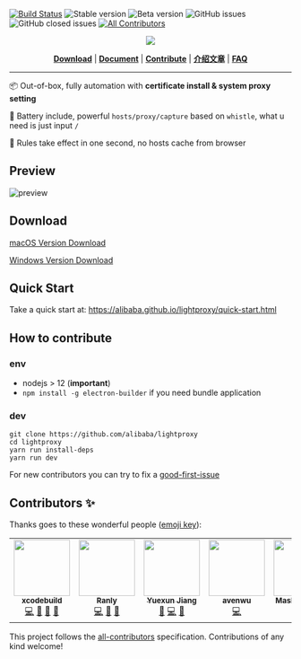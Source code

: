 [![Build Status](https://travis-ci.org/alibaba/lightproxy.svg?branch=develop)](https://travis-ci.org/alibaba/lightproxy)
![Stable version](https://img.shields.io/badge/dynamic/json?url=https://gw.alipayobjects.com/os/LightProxy/release.json&label=Stable%20Version&query=$.version)
![Beta version](https://img.shields.io/badge/dynamic/json?url=https://gw.alipayobjects.com/os/LightProxy/beta-release.json&label=Beta%20Version&query=$.version)
![GitHub issues](https://img.shields.io/github/issues/alibaba/lightproxy)
![GitHub closed issues](https://img.shields.io/github/issues-closed-raw/alibaba/lightproxy)<!-- ALL-CONTRIBUTORS-BADGE:START - Do not remove or modify this section -->
[![All Contributors](https://img.shields.io/badge/all_contributors-6-orange.svg?style=flat-square)](#contributors-)
<!-- ALL-CONTRIBUTORS-BADGE:END -->

<p align="center">
  <a href="https://img.shields.io/badge/chatting-DingTalk-blue)](https://alibaba.github.io/lightproxy/quick-start.html"><img src="https://img.alicdn.com/tfs/TB1yw0ysuL2gK0jSZPhXXahvXXa-400-150.png"/></a>
</p>

<p align="center">
<b><a href="https://alibaba.github.io/lightproxy/quick-start.html">Download</a></b>
|
<b><a href="https://alibaba.github.io/lightproxy/quick-start.html">Document</a></b>
|
<b><a href="CONTRIBUTING.org">Contribute</a></b>
|
<b><a href="https://github.com/alibaba/lightproxy/issues/19">介绍文章</a></b>
|
<b><a href="https://alibaba.github.io/lightproxy/start-proxy-only.html">FAQ</a></b>

</p>

--- 
:package: Out-of-box, fully automation with **certificate install & system proxy setting**

:battery: Battery include, powerful `hosts/proxy/capture` based on `whistle`, what u need is just input `/`

:dash: Rules take effect in one second, no hosts cache from browser

## Preview

![preview](https://img.alicdn.com/tfs/TB1EQtHsuH2gK0jSZJnXXaT1FXa-1500-1005.png)

## Download

[macOS Version Download](https://gw.alipayobjects.com/os/LightProxy/LightProxy.dmg)

[Windows Version Download](https://gw.alipayobjects.com/os/LightProxy/LightProxy-Setup.exe)

## Quick Start

Take a quick start at: https://alibaba.github.io/lightproxy/quick-start.html

## How to contribute

### env

- nodejs > 12 (**important**)
- `npm install -g electron-builder` if you need bundle application

### dev

```shell
git clone https://github.com/alibaba/lightproxy
cd lightproxy
yarn run install-deps
yarn run dev
```

For new contributors you can try to fix a [good-first-issue](https://github.com/alibaba/lightproxy/labels/good%20first%20issue)

## Contributors ✨

Thanks goes to these wonderful people ([emoji key](https://allcontributors.org/docs/en/emoji-key)):

<!-- ALL-CONTRIBUTORS-LIST:START - Do not remove or modify this section -->
<!-- prettier-ignore-start -->
<!-- markdownlint-disable -->
<table>
  <tr>
    <td align="center"><a href="https://www.xcodebuild.com/"><img src="https://avatars3.githubusercontent.com/u/5436704?v=4" width="100px;" alt=""/><br /><sub><b>xcodebuild</b></sub></a><br /><a href="https://github.com/alibaba/lightproxy/commits?author=xcodebuild" title="Code">💻</a> <a href="#ideas-xcodebuild" title="Ideas, Planning, & Feedback">🤔</a> <a href="https://github.com/alibaba/lightproxy/pulls?q=is%3Apr+reviewed-by%3Axcodebuild" title="Reviewed Pull Requests">👀</a> <a href="#maintenance-xcodebuild" title="Maintenance">🚧</a></td>
    <td align="center"><a href="https://github.com/Runly"><img src="https://avatars3.githubusercontent.com/u/18432577?v=4" width="100px;" alt=""/><br /><sub><b>Ranly</b></sub></a><br /><a href="https://github.com/alibaba/lightproxy/commits?author=Runly" title="Code">💻</a> <a href="#question-Runly" title="Answering Questions">💬</a> <a href="https://github.com/alibaba/lightproxy/pulls?q=is%3Apr+reviewed-by%3ARunly" title="Reviewed Pull Requests">👀</a></td>
    <td align="center"><a href="https://www.ahonn.me"><img src="https://avatars3.githubusercontent.com/u/9718515?v=4" width="100px;" alt=""/><br /><sub><b>Yuexun Jiang</b></sub></a><br /><a href="#design-ahonn" title="Design">🎨</a> <a href="https://github.com/alibaba/lightproxy/commits?author=ahonn" title="Code">💻</a> <a href="https://github.com/alibaba/lightproxy/pulls?q=is%3Apr+reviewed-by%3Aahonn" title="Reviewed Pull Requests">👀</a></td>
    <td align="center"><a href="https://github.com/avwo"><img src="https://avatars2.githubusercontent.com/u/11450939?v=4" width="100px;" alt=""/><br /><sub><b>avenwu</b></sub></a><br /><a href="https://github.com/alibaba/lightproxy/commits?author=avwo" title="Code">💻</a></td>
    <td align="center"><a href="https://usememo.dev"><img src="https://avatars0.githubusercontent.com/u/10394160?v=4" width="100px;" alt=""/><br /><sub><b>Mashiro Wang</b></sub></a><br /><a href="https://github.com/alibaba/lightproxy/commits?author=MashiroWang" title="Code">💻</a></td>
    <td align="center"><a href="https://williamchan.me"><img src="https://avatars1.githubusercontent.com/u/9210430?v=4" width="100px;" alt=""/><br /><sub><b>William Chan</b></sub></a><br /><a href="https://github.com/alibaba/lightproxy/commits?author=luckyyyyy" title="Code">💻</a></td>
  </tr>
</table>

<!-- markdownlint-enable -->
<!-- prettier-ignore-end -->
<!-- ALL-CONTRIBUTORS-LIST:END -->

This project follows the [all-contributors](https://github.com/all-contributors/all-contributors) specification. Contributions of any kind welcome!

